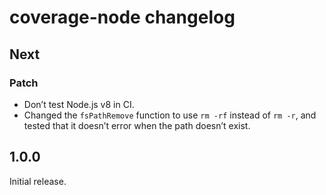 # coverage-node changelog

## Next

### Patch

- Don’t test Node.js v8 in CI.
- Changed the `fsPathRemove` function to use `rm -rf` instead of `rm -r`, and tested that it doesn’t error when the path doesn’t exist.

## 1.0.0

Initial release.
